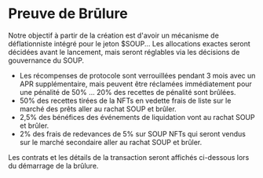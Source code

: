 # Preuve de Brūlure

Notre objectif à partir de la création est d'avoir un mécanisme de déflationniste intégré pour le jeton $SOUP... Les allocations exactes seront décidées avant le lancement, mais seront réglables via les décisions de gouvernance du SOUP.

* Les récompenses de protocole sont verrouillées pendant 3 mois avec un APR supplémentaire, mais peuvent être réclamées immédiatement pour une pénalité de 50% ... 20% des recettes de pénalité sont brûlées.
* 50% des recettes tirées de la NFTs en vedette frais de liste sur le marché des prêts aller au rachat SOUP et brûler.
* 2,5% des bénéfices des événements de liquidation vont au rachat SOUP et brûler.
* 2% des frais de redevances de 5% sur SOUP NFTs qui seront vendus sur le marché secondaire aller au rachat SOUP et brûler.

&#x20;Les contrats et les détails de la transaction seront affichés ci-dessous lors du démarrage de la brûlure.
